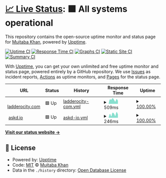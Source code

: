 # [📈 Live Status](https://mujtaba139.github.io/upptime2): <!--live status--> **🟩 All systems operational**

This repository contains the open-source uptime monitor and status page for [Mujtaba Khan](https://mujtaba139.github.io/upptime2), powered by [Upptime](https://github.com/upptime/upptime).

[![Uptime CI](https://github.com/mujtaba139/upptime2/workflows/Uptime%20CI/badge.svg)](https://github.com/mujtaba139/upptime2/actions?query=workflow%3A%22Uptime+CI%22)
[![Response Time CI](https://github.com/mujtaba139/upptime2/workflows/Response%20Time%20CI/badge.svg)](https://github.com/mujtaba139/upptime2/actions?query=workflow%3A%22Response+Time+CI%22)
[![Graphs CI](https://github.com/mujtaba139/upptime2/workflows/Graphs%20CI/badge.svg)](https://github.com/mujtaba139/upptime2/actions?query=workflow%3A%22Graphs+CI%22)
[![Static Site CI](https://github.com/mujtaba139/upptime2/workflows/Static%20Site%20CI/badge.svg)](https://github.com/mujtaba139/upptime2/actions?query=workflow%3A%22Static+Site+CI%22)
[![Summary CI](https://github.com/mujtaba139/upptime2/workflows/Summary%20CI/badge.svg)](https://github.com/mujtaba139/upptime2/actions?query=workflow%3A%22Summary+CI%22)

With [Upptime](https://upptime.js.org), you can get your own unlimited and free uptime monitor and status page, powered entirely by a GitHub repository. We use [Issues](https://github.com/mujtaba139/upptime2/issues) as incident reports, [Actions](https://github.com/mujtaba139/upptime2/actions) as uptime monitors, and [Pages](https://mujtaba139.github.io/upptime2) for the status page.

<!--start: status pages-->
<!-- This summary is generated by Upptime (https://github.com/upptime/upptime) -->
<!-- Do not edit this manually, your changes will be overwritten -->
<!-- prettier-ignore -->
| URL | Status | History | Response Time | Uptime |
| --- | ------ | ------- | ------------- | ------ |
| <img alt="" src="https://icons.duckduckgo.com/ip3/fcfd.ladderocity.com.ico" height="13"> [ladderocity.com](https://fcfd.ladderocity.com/) | 🟩 Up | [ladderocity-com.yml](https://github.com/mujtaba139/upptime2/commits/HEAD/history/ladderocity-com.yml) | <details><summary><img alt="Response time graph" src="./graphs/ladderocity-com/response-time-week.png" height="20"> 509ms</summary><br><a href="https://mujtaba139.github.io/upptime2/history/ladderocity-com"><img alt="Response time 429" src="https://img.shields.io/endpoint?url=https%3A%2F%2Fraw.githubusercontent.com%2Fmujtaba139%2Fupptime2%2FHEAD%2Fapi%2Fladderocity-com%2Fresponse-time.json"></a><br><a href="https://mujtaba139.github.io/upptime2/history/ladderocity-com"><img alt="24-hour response time 540" src="https://img.shields.io/endpoint?url=https%3A%2F%2Fraw.githubusercontent.com%2Fmujtaba139%2Fupptime2%2FHEAD%2Fapi%2Fladderocity-com%2Fresponse-time-day.json"></a><br><a href="https://mujtaba139.github.io/upptime2/history/ladderocity-com"><img alt="7-day response time 509" src="https://img.shields.io/endpoint?url=https%3A%2F%2Fraw.githubusercontent.com%2Fmujtaba139%2Fupptime2%2FHEAD%2Fapi%2Fladderocity-com%2Fresponse-time-week.json"></a><br><a href="https://mujtaba139.github.io/upptime2/history/ladderocity-com"><img alt="30-day response time 429" src="https://img.shields.io/endpoint?url=https%3A%2F%2Fraw.githubusercontent.com%2Fmujtaba139%2Fupptime2%2FHEAD%2Fapi%2Fladderocity-com%2Fresponse-time-month.json"></a><br><a href="https://mujtaba139.github.io/upptime2/history/ladderocity-com"><img alt="1-year response time 429" src="https://img.shields.io/endpoint?url=https%3A%2F%2Fraw.githubusercontent.com%2Fmujtaba139%2Fupptime2%2FHEAD%2Fapi%2Fladderocity-com%2Fresponse-time-year.json"></a></details> | <details><summary><a href="https://mujtaba139.github.io/upptime2/history/ladderocity-com">100.00%</a></summary><a href="https://mujtaba139.github.io/upptime2/history/ladderocity-com"><img alt="All-time uptime 100.00%" src="https://img.shields.io/endpoint?url=https%3A%2F%2Fraw.githubusercontent.com%2Fmujtaba139%2Fupptime2%2FHEAD%2Fapi%2Fladderocity-com%2Fuptime.json"></a><br><a href="https://mujtaba139.github.io/upptime2/history/ladderocity-com"><img alt="24-hour uptime 100.00%" src="https://img.shields.io/endpoint?url=https%3A%2F%2Fraw.githubusercontent.com%2Fmujtaba139%2Fupptime2%2FHEAD%2Fapi%2Fladderocity-com%2Fuptime-day.json"></a><br><a href="https://mujtaba139.github.io/upptime2/history/ladderocity-com"><img alt="7-day uptime 100.00%" src="https://img.shields.io/endpoint?url=https%3A%2F%2Fraw.githubusercontent.com%2Fmujtaba139%2Fupptime2%2FHEAD%2Fapi%2Fladderocity-com%2Fuptime-week.json"></a><br><a href="https://mujtaba139.github.io/upptime2/history/ladderocity-com"><img alt="30-day uptime 100.00%" src="https://img.shields.io/endpoint?url=https%3A%2F%2Fraw.githubusercontent.com%2Fmujtaba139%2Fupptime2%2FHEAD%2Fapi%2Fladderocity-com%2Fuptime-month.json"></a><br><a href="https://mujtaba139.github.io/upptime2/history/ladderocity-com"><img alt="1-year uptime 100.00%" src="https://img.shields.io/endpoint?url=https%3A%2F%2Fraw.githubusercontent.com%2Fmujtaba139%2Fupptime2%2FHEAD%2Fapi%2Fladderocity-com%2Fuptime-year.json"></a></details>
| <img alt="" src="https://icons.duckduckgo.com/ip3/www.askd.io.ico" height="13"> [askd.io](https://www.askd.io/) | 🟩 Up | [askd-io.yml](https://github.com/mujtaba139/upptime2/commits/HEAD/history/askd-io.yml) | <details><summary><img alt="Response time graph" src="./graphs/askd-io/response-time-week.png" height="20"> 246ms</summary><br><a href="https://mujtaba139.github.io/upptime2/history/askd-io"><img alt="Response time 244" src="https://img.shields.io/endpoint?url=https%3A%2F%2Fraw.githubusercontent.com%2Fmujtaba139%2Fupptime2%2FHEAD%2Fapi%2Faskd-io%2Fresponse-time.json"></a><br><a href="https://mujtaba139.github.io/upptime2/history/askd-io"><img alt="24-hour response time 362" src="https://img.shields.io/endpoint?url=https%3A%2F%2Fraw.githubusercontent.com%2Fmujtaba139%2Fupptime2%2FHEAD%2Fapi%2Faskd-io%2Fresponse-time-day.json"></a><br><a href="https://mujtaba139.github.io/upptime2/history/askd-io"><img alt="7-day response time 246" src="https://img.shields.io/endpoint?url=https%3A%2F%2Fraw.githubusercontent.com%2Fmujtaba139%2Fupptime2%2FHEAD%2Fapi%2Faskd-io%2Fresponse-time-week.json"></a><br><a href="https://mujtaba139.github.io/upptime2/history/askd-io"><img alt="30-day response time 244" src="https://img.shields.io/endpoint?url=https%3A%2F%2Fraw.githubusercontent.com%2Fmujtaba139%2Fupptime2%2FHEAD%2Fapi%2Faskd-io%2Fresponse-time-month.json"></a><br><a href="https://mujtaba139.github.io/upptime2/history/askd-io"><img alt="1-year response time 244" src="https://img.shields.io/endpoint?url=https%3A%2F%2Fraw.githubusercontent.com%2Fmujtaba139%2Fupptime2%2FHEAD%2Fapi%2Faskd-io%2Fresponse-time-year.json"></a></details> | <details><summary><a href="https://mujtaba139.github.io/upptime2/history/askd-io">100.00%</a></summary><a href="https://mujtaba139.github.io/upptime2/history/askd-io"><img alt="All-time uptime 100.00%" src="https://img.shields.io/endpoint?url=https%3A%2F%2Fraw.githubusercontent.com%2Fmujtaba139%2Fupptime2%2FHEAD%2Fapi%2Faskd-io%2Fuptime.json"></a><br><a href="https://mujtaba139.github.io/upptime2/history/askd-io"><img alt="24-hour uptime 100.00%" src="https://img.shields.io/endpoint?url=https%3A%2F%2Fraw.githubusercontent.com%2Fmujtaba139%2Fupptime2%2FHEAD%2Fapi%2Faskd-io%2Fuptime-day.json"></a><br><a href="https://mujtaba139.github.io/upptime2/history/askd-io"><img alt="7-day uptime 100.00%" src="https://img.shields.io/endpoint?url=https%3A%2F%2Fraw.githubusercontent.com%2Fmujtaba139%2Fupptime2%2FHEAD%2Fapi%2Faskd-io%2Fuptime-week.json"></a><br><a href="https://mujtaba139.github.io/upptime2/history/askd-io"><img alt="30-day uptime 100.00%" src="https://img.shields.io/endpoint?url=https%3A%2F%2Fraw.githubusercontent.com%2Fmujtaba139%2Fupptime2%2FHEAD%2Fapi%2Faskd-io%2Fuptime-month.json"></a><br><a href="https://mujtaba139.github.io/upptime2/history/askd-io"><img alt="1-year uptime 100.00%" src="https://img.shields.io/endpoint?url=https%3A%2F%2Fraw.githubusercontent.com%2Fmujtaba139%2Fupptime2%2FHEAD%2Fapi%2Faskd-io%2Fuptime-year.json"></a></details>

<!--end: status pages-->

[**Visit our status website →**](https://mujtaba139.github.io/upptime2)

## 📄 License

- Powered by: [Upptime](https://github.com/upptime/upptime)
- Code: [MIT](./LICENSE) © [Mujtaba Khan](https://mujtaba139.github.io/upptime2)
- Data in the `./history` directory: [Open Database License](https://opendatacommons.org/licenses/odbl/1-0/)
